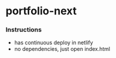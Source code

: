 # portfolio-next

### Instructions
- has continuous deploy in netlify
- no dependencies, just open index.html
